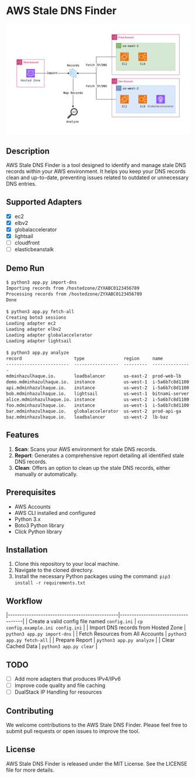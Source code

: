 # AWS Stale DNS Finder

![AWS Stale DNS Finder](.media/aws-stale-dns-finder.drawio.png)

## Description

AWS Stale DNS Finder is a tool designed to identify and manage stale DNS records within your AWS environment. It helps you keep your DNS records clean and up-to-date, preventing issues related to outdated or unnecessary DNS entries.

## Supported Adapters

- [x] ec2
- [x] elbv2
- [x] globalaccelerator
- [x] lightsail
- [ ] cloudfront
- [ ] elasticbeanstalk

## Demo Run

```
$ python3 app.py import-dns
Importing records from /hostedzone/ZYXABC0123456789
Processing records from /hostedzone/ZYXABC0123456789
Done

$ python3 app.py fetch-all 
Creating boto3 sessions
Loading adapter ec2
Loading adapter elbv2
Loading adapter globalaccelerator
Loading adapter lightsail

$ python3 app.py analyze 
record                    type               region     name
------------------------  -----------------  ---------  ---------------
mdminhazulhaque.io.       loadbalancer       us-east-2  prod-web-lb
demo.mdminhazulhaque.io.  instance           us-west-1  i-5a6b7c8d1100
api.mdminhazulhaque.io.   instance           us-west-2  i-5a6b7c8d1100
bob.mdminhazulhaque.io.   lightsail          us-west-1  bitnami-server
alice.mdminhazulhaque.io. instance           us-west-2  i-5a6b7c8d1100
foo.mdminhazulhaque.io.   instance           us-west-1  i-5a6b7c8d1100
bar.mdminhazulhaque.io.   globalaccelerator  us-west-2  prod-api-ga
baz.mdminhazulhaque.io.   loadbalancer       us-west-2  lb-baz

```

## Features

1. **Scan**: Scans your AWS environment for stale DNS records.
2. **Report**: Generates a comprehensive report detailing all identified stale DNS records.
3. **Clean**: Offers an option to clean up the stale DNS records, either manually or automatically.

## Prerequisites

- AWS Accounts
- AWS CLI installed and configured
- Python 3.x
- Boto3 Python library
- Click Python library

## Installation

1. Clone this repository to your local machine.
2. Navigate to the cloned directory.
3. Install the necessary Python packages using the command: `pip3 install -r requirements.txt`

## Workflow

|-----------------------------------------------|------------------------------------|
| Create a valid config file named `config.ini` | `cp config.example.ini config.ini` |
| Import DNS records from Hosted Zone | `python3 app.py import-dns` |
| Fetch Resources from All Accounts | `python3 app.py fetch-all` |
| Prepare Report | `python3 app.py analyze` |
| Clear Cached Data | `python3 app.py clear` |

## TODO

- [ ] Add more adapters that produces IPv4/IPv6
- [ ] Improve code quality and file caching
- [ ] DualStack IP Handling for resources

## Contributing

We welcome contributions to the AWS Stale DNS Finder. Please feel free to submit pull requests or open issues to improve the tool.

## License

AWS Stale DNS Finder is released under the MIT License. See the LICENSE file for more details.